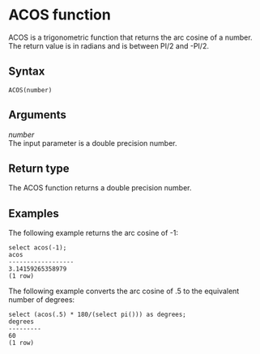 # ACOS function<a name="r_ACOS"></a>

ACOS is a trigonometric function that returns the arc cosine of a number\. The return value is in radians and is between PI/2 and \-PI/2\. 

## Syntax<a name="r_ACOS-synopsis"></a>

```
ACOS(number)
```

## Arguments<a name="r_ACOS-arguments"></a>

 *number*   
The input parameter is a double precision number\. 

## Return type<a name="r_ACOS-return-type"></a>

The ACOS function returns a double precision number\. 

## Examples<a name="r_ACOS-examples"></a>

The following example returns the arc cosine of \-1: 

```
select acos(-1);
acos
------------------
3.14159265358979
(1 row)
```

The following example converts the arc cosine of \.5 to the equivalent number of degrees: 

```
select (acos(.5) * 180/(select pi())) as degrees;
degrees
---------
60
(1 row)
```